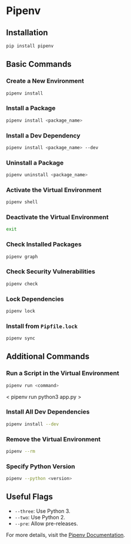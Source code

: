 # Pipenv

## Installation
```bash
pip install pipenv
```

## Basic Commands

### Create a New Environment
```bash
pipenv install
```

### Install a Package
```bash
pipenv install <package_name>
```

### Install a Dev Dependency
```bash
pipenv install <package_name> --dev
```

### Uninstall a Package
```bash
pipenv uninstall <package_name>
```

### Activate the Virtual Environment
```bash
pipenv shell
```

### Deactivate the Virtual Environment
```bash
exit
```

### Check Installed Packages
```bash
pipenv graph
```

### Check Security Vulnerabilities
```bash
pipenv check
```

### Lock Dependencies
```bash
pipenv lock
```

### Install from `Pipfile.lock`
```bash
pipenv sync
```

## Additional Commands

### Run a Script in the Virtual Environment
```bash
pipenv run <command>
```
< pipenv run python3 app.py >

### Install All Dev Dependencies
```bash
pipenv install --dev
```

### Remove the Virtual Environment
```bash
pipenv --rm
```

### Specify Python Version
```bash
pipenv --python <version>
```

## Useful Flags
- `--three`: Use Python 3.
- `--two`: Use Python 2.
- `--pre`: Allow pre-releases.

For more details, visit the [Pipenv Documentation](https://pipenv.pypa.io/en/latest/).